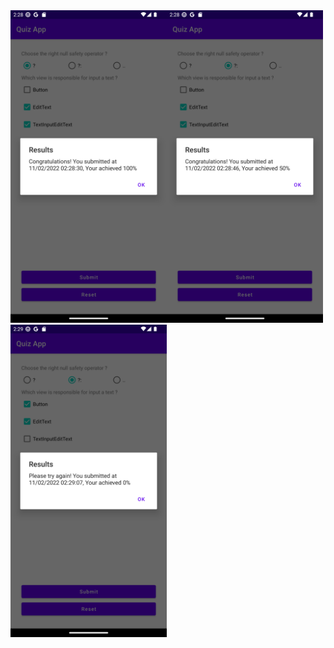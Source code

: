 <table border="0">
    <tr>
        <img src="img/Screenshot_20221102_022834.png" width="250" />
        <img src="img/Screenshot_20221102_022852.png" width="250" />
        <img src="img/Screenshot_20221102_022914.png" width="250" />
    </tr>
</table>


